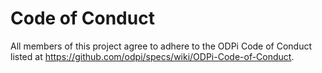 <!-- SPDX-License-Identifier: Apache-2.0 -->
<!-- Copyright Contributors to the ODPi Egeria project. -->

# Code of Conduct

All members of this project agree to adhere to the ODPi Code of Conduct
listed at https://github.com/odpi/specs/wiki/ODPi-Code-of-Conduct.
